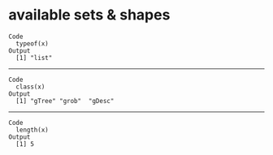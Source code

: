# available sets & shapes

    Code
      typeof(x)
    Output
      [1] "list"

---

    Code
      class(x)
    Output
      [1] "gTree" "grob"  "gDesc"

---

    Code
      length(x)
    Output
      [1] 5

